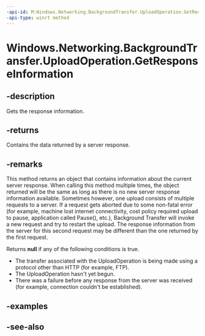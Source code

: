 ```yaml
---
-api-id: M:Windows.Networking.BackgroundTransfer.UploadOperation.GetResponseInformation
-api-type: winrt method
---
```


<!-- Method syntax
public Windows.Networking.BackgroundTransfer.ResponseInformation GetResponseInformation()
-->

# Windows.Networking.BackgroundTransfer.UploadOperation.GetResponseInformation

## -description
Gets the response information.

## -returns
Contains the data returned by a server response.

## -remarks
This method returns an object that contains information about the current server response. When calling this method multiple times, the object returned will be the same as long as there is no new server response information available. Sometimes however, one upload consists of multiple requests to a server. If a request gets aborted due to some non-fatal error (for example, machine lost internet connectivity, cost policy required upload to pause, application called Pause(), etc.), Background Transfer will invoke a new request and try to restart the upload. The response information from the server for this second request may be different than the one returned by the first request.

Returns **null** if any of the following conditions is true.


+ The transfer associated with the UploadOperation is being made using a protocol other than HTTP (for example, FTP).
+ The UploadOperation hasn't yet begun.
+ There was a failure before any response from the server was received (for example, connection couldn't be established).


## -examples

## -see-also
